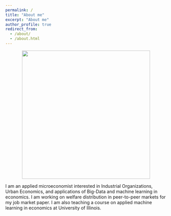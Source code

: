 ```yaml
---
permalink: /
title: "About me"
excerpt: "About me"
author_profile: true
redirect_from: 
  - /about/
  - /about.html
---
```


<center><img src="http://farhoodi.github.io/images/profile1.png" width="400"></center>
  
  
I am an applied microeconomist interested in Industrial Organizations, Urban Economics, and applications of Big-Data and machine learning in economics. I am working on welfare distribution in peer-to-peer markets for my job market paper. I am also teaching a course on applied machine learning in economics at University of Illinois.
